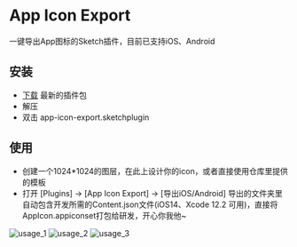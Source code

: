 # App Icon Export
一键导出App图标的Sketch插件，目前已支持iOS、Android
## 安装

- [下载](./app-icon-export.sketchplugin.zip) 最新的插件包
- 解压
- 双击 app-icon-export.sketchplugin

## 使用
- 创建一个1024*1024的图层，在此上设计你的icon，或者直接使用仓库里提供的模板
- 打开 [Plugins] -> [App Icon Export] -> [导出iOS/Android]
导出的文件夹里自动包含开发所需的Content.json文件(iOS14、Xcode 12.2 可用)，直接将AppIcon.appiconset打包给研发，开心你我他~

![usage_1](https://cdn.jsdelivr.net/gh/wendygaoyuan/sketch-app-icon-export/usage_1.gif)
![usage_2](https://cdn.jsdelivr.net/gh/wendygaoyuan/sketch-app-icon-export/usage_2.gif)
![usage_3](https://cdn.jsdelivr.net/gh/wendygaoyuan/sketch-app-icon-export/usage_3.gif)

